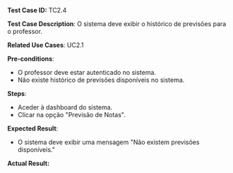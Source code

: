 **Test Case ID:** TC2.4 

**Test Case Description**: O sistema deve exibir o histórico de previsões para o professor.

**Related Use Cases**: UC2.1

**Pre-conditions**:
- O professor deve estar autenticado no sistema.
- Não existe histórico de previsões disponíveis no sistema.

**Steps**:
- Aceder à dashboard do sistema.
- Clicar na opção "Previsão de Notas".

**Expected Result**:
- O sistema deve exibir uma mensagem "Não existem previsões disponíveis."

**Actual Result:**